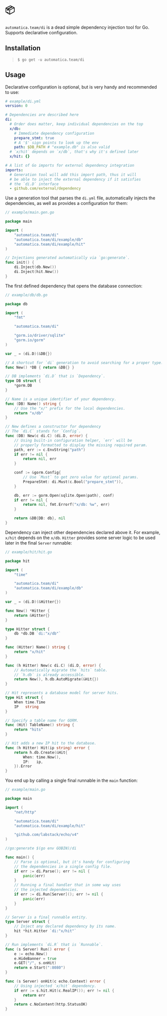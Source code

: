 #  📦

`automatica.team/di`  is a dead simple dependency injection tool for Go. Supports declarative configuration.

## Installation

> `$ go get -u automatica.team/di`

## Usage

Declarative configuration is optional, but is very handy and recommended to use:

```yaml
# example/di.yml
version: 0

# Dependencies are described here
di:
  # Order does matter, keep individual dependencies on the top
  x/db:
    # Immediate dependency configuration
    prepare_stmt: true
    # A '$' sign points to look up the env
    path: $DB_PATH # "example.db" is also valid
  # `x/hit` depends on `x/db`, that's why it's defined later
  x/hit: {}

# A list of Go imports for external dependency integration
imports:
  # Generation tool will add this import path, thus it will
  # be able to inject the external dependency if it satisfies
  # the `di.D` interface
  - github.com/external/dependency

```

Use a generation tool that parses the `di.yml` file, automatically injects the dependencies, as well as provides a configuration for them:

```go
// example/main.gen.go

package main

import (
	"automatica.team/di"
	"automatica.team/di/example/db"
	"automatica.team/di/example/hit"
)

// Injections generated automatically via `go:generate`.
func init() {
	di.Inject(db.New())
	di.Inject(hit.New())
}
```

The first defined dependency that opens the database connection:

```go
// example/db/db.go

package db

import (
	"fmt"

	"automatica.team/di"

	"gorm.io/driver/sqlite"
	"gorm.io/gorm"
)

var _ = (di.D)(&DB{})

// A shortcut for `di` generation to avoid searching for a proper type.
func New() *DB { return &DB{} }

// DB implements `di.D` that is `Dependency`.
type DB struct {
	*gorm.DB
}

// Name is a unique identifier of your dependency.
func (DB) Name() string {
	// Use the "x/" prefix for the local dependencies.
	return "x/db"
}

// New defines a constructor for dependency
// The `di.C` stands for `Config`.
func (DB) New(c di.C) (di.D, error) {
	// Using built-in configuration helper, `err` will be
	// properly formatted to display the missing required param.
	path, err := c.EnvString("path")
	if err != nil {
		return nil, err
	}

	conf := &gorm.Config{
		// Use `Must` to get zero value for optional params.
		PrepareStmt: di.Must(c.Bool("prepare_stmt")),
	}

	db, err := gorm.Open(sqlite.Open(path), conf)
	if err != nil {
		return nil, fmt.Errorf("x/db: %w", err)
	}

	return &DB{DB: db}, nil
}
```

Dependency can inject other dependencies declared above it. For example, `x/hit` depends on the `x/db`. `Hitter` provides some server logic to be used later in the final `Server` runnable:

```go
// example/hit/hit.go

package hit

import (
	"time"

	"automatica.team/di"
	"automatica.team/di/example/db"
)

var _ = (di.D)(&Hitter{})

func New() *Hitter {
	return &Hitter{}
}

type Hitter struct {
	db *db.DB `di:"x/db"`
}

func (Hitter) Name() string {
	return "x/hit"
}

func (h Hitter) New(c di.C) (di.D, error) {
	// Automatically migrate the `hits` table.
	// `h.db` is already accessible.
	return New(), h.db.AutoMigrate(&Hit{})
}

// Hit represents a database model for server hits.
type Hit struct {
	When time.Time
	IP   string
}

// Specify a table name for GORM.
func (Hit) TableName() string {
	return "hits"
}

// Hit adds a new IP hit to the database.
func (h Hitter) Hit(ip string) error {
	return h.db.Create(&Hit{
		When: time.Now(),
		IP:   ip,
	}).Error
}
```


You end up by calling a single final runnable in the `main` function:

```go
// example/main.go

package main

import (
	"net/http"

	"automatica.team/di"
	"automatica.team/di/example/hit"

	"github.com/labstack/echo/v4"
)

//go:generate $(go env GOBIN)/di

func main() {
	// Parse is optional, but it's handy for configuring
	// the dependencies in a single config file.
	if err := di.Parse(); err != nil {
		panic(err)
	}
	// Running a final handler that in some way uses
	// the injected dependencies.
	if err := di.Run[Server](); err != nil {
		panic(err)
	}
}

// Server is a final runnable entity.
type Server struct {
	// Inject any declared dependency by its name.
	hit *hit.Hitter `di:"x/hit"`
}

// Run implements `di.R` that is `Runnable`.
func (s Server) Run() error {
	e := echo.New()
	e.HideBanner = true
	e.GET("/", s.onHit)
	return e.Start(":8080")
}

func (s Server) onHit(c echo.Context) error {
	// Using injected `x/hit` dependency.
	if err := s.hit.Hit(c.RealIP()); err != nil {
		return err
	}
	return c.NoContent(http.StatusOK)
}
```
